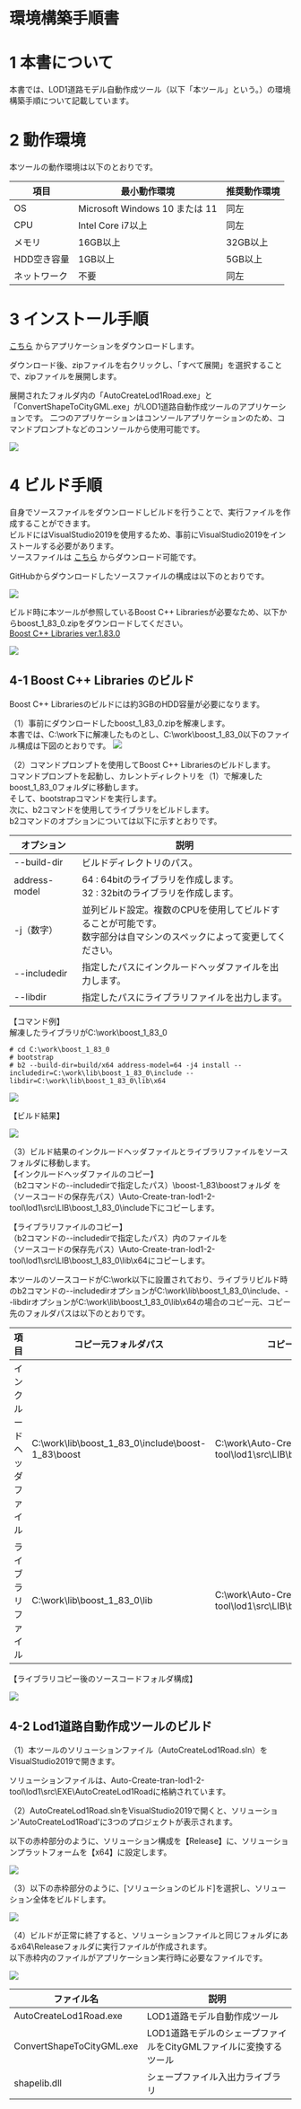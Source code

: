 # 環境構築手順書

# 1 本書について

本書では、LOD1道路モデル自動作成ツール（以下「本ツール」という。）の環境構築手順について記載しています。

# 2 動作環境

本ツールの動作環境は以下のとおりです。

| 項目               | 最小動作環境               | 推奨動作環境                   |
| ------------------ | ------------------------- | ------------------------------ |
| OS                 | Microsoft Windows 10 または 11 | 同左 |
| CPU                | Intel Core i7以上 | 同左 |
| メモリ             | 16GB以上 | 32GB以上 |
| HDD空き容量        | 1GB以上 | 5GB以上 |
| ネットワーク       | 不要 | 同左 |

# 3 インストール手順

[こちら](https://github.com/Project-PLATEAU/Auto-Create-tran-lod1-2-tool/releases)
からアプリケーションをダウンロードします。

ダウンロード後、zipファイルを右クリックし、「すべて展開」を選択することで、zipファイルを展開します。

展開されたフォルダ内の「AutoCreateLod1Road.exe」と「ConvertShapeToCityGML.exe」がLOD1道路自動作成ツールのアプリケーションです。
二つのアプリケーションはコンソールアプリケーションのため、コマンドプロンプトなどのコンソールから使用可能です。

![](../resources/devManLod1/devManLod1_001.png)

# 4 ビルド手順

自身でソースファイルをダウンロードしビルドを行うことで、実行ファイルを作成することができます。\
ビルドにはVisualStudio2019を使用するため、事前にVisualStudio2019をインストールする必要があります。 \
ソースファイルは
[こちら](https://github.com/Project-PLATEAU/Auto-Create-tran-lod1-2-tool)
からダウンロード可能です。

GitHubからダウンロードしたソースファイルの構成は以下のとおりです。

![](../resources/devManLod1/devManLod1_002.png)


ビルド時に本ツールが参照しているBoost C++ Librariesが必要なため、以下からboost_1_83_0.zipをダウンロードしてください。 \
[Boost C++ Libraries ver.1.83.0](https://boostorg.jfrog.io/artifactory/main/release/1.83.0/source/)

![](../resources/devManLod1/devManLod1_003.png)

## 4-1 Boost C++ Libraries のビルド

Boost C++ Librariesのビルドには約3GBのHDD容量が必要になります。

（1）事前にダウンロードしたboost_1_83_0.zipを解凍します。 \
本書では、C:\work下に解凍したものとし、C:\work\boost_1_83_0以下のファイル構成は下図のとおりです。
![](../resources/devManLod1/devManLod1_004.png)


（2）コマンドプロンプトを使用してBoost C++ Librariesのビルドします。 \
コマンドプロンプトを起動し、カレントディレクトリを（1）で解凍したboost_1_83_0フォルダに移動します。 \
そして、bootstrapコマンドを実行します。 \
次に、b2コマンドを使用してライブラリをビルドします。 \
b2コマンドのオプションについては以下に示すとおりです。

| オプション          | 説明                      |
| ------------------ | ------------------------- |
| --build-dir        | ビルドディレクトリのパス。 |
| address-model      | 64 : 64bitのライブラリを作成します。 <br> 32 : 32bitのライブラリを作成します。|
| -j（数字）          | 並列ビルド設定。複数のCPUを使用してビルドすることが可能です。 <br> 数字部分は自マシンのスペックによって変更してください。 |
| --includedir       | 指定したパスにインクルードヘッダファイルを出力します。 |
| --libdir           | 指定したパスにライブラリファイルを出力します。 |

【コマンド例】 \
解凍したライブラリがC:\work\boost_1_83_0

```
# cd C:\work\boost_1_83_0
# bootstrap
# b2 --build-dir=build/x64 address-model=64 -j4 install --includedir=C:\work\lib\boost_1_83_0\include --libdir=C:\work\lib\boost_1_83_0\lib\x64
```

![](../resources/devManLod1/devManLod1_005.png)

【ビルド結果】

![](../resources/devManLod1/devManLod1_006.png)

（3）ビルド結果のインクルードヘッダファイルとライブラリファイルをソースフォルダに移動します。 \
【インクルードヘッダファイルのコピー】 \
（b2コマンドの--includedirで指定したパス）\boost-1_83\boostフォルダ を \
（ソースコードの保存先パス）\Auto-Create-tran-lod1-2-tool\lod1\src\LIB\boost_1_83_0\include下にコピーします。

【ライブラリファイルのコピー】 \
（b2コマンドの--includedirで指定したパス）内のファイルを \
（ソースコードの保存先パス）\Auto-Create-tran-lod1-2-tool\lod1\src\LIB\boost_1_83_0\lib\x64にコピーします。

本ツールのソースコードがC:\work以下に設置されており、ライブラリビルド時のb2コマンドの--includedirオプションがC:\work\lib\boost_1_83_0\include、--libdirオプションがC:\work\lib\boost_1_83_0\lib\x64の場合のコピー元、コピー先のフォルダパスは以下のとおりです。

| 項目                     | コピー元フォルダパス            | コピー先フォルダパス        |
| ------------------------ | ----------------------------- | ------------------------- |
| インクルードヘッダファイル | C:\work\lib\boost_1_83_0\include\boost-1_83\boost | C:\work\Auto-Create-tran-lod1-2-tool\lod1\src\LIB\boost_1_83_0\include\boost |
| ライブラリファイル        | C:\work\lib\boost_1_83_0\lib | C:\work\Auto-Create-tran-lod1-2-tool\lod1\src\LIB\boost_1_83_0\lib |

【ライブラリコピー後のソースコードフォルダ構成】

![](../resources/devManLod1/devManLod1_007.png)

## 4-2 Lod1道路自動作成ツールのビルド

（1）本ツールのソリューションファイル（AutoCreateLod1Road.sln）をVisualStudio2019で開きます。

ソリューションファイルは、Auto-Create-tran-lod1-2-tool\lod1\src\EXE\AutoCreateLod1Roadに格納されています。

（2）AutoCreateLod1Road.slnをVisualStudio2019で開くと、ソリューション'AutoCreateLod1Road'に3つのプロジェクトが表示されます。

以下の赤枠部分のように、ソリューション構成を【Release】に、ソリューションプラットフォームを【x64】に設定します。

![](../resources/devManLod1/devManLod1_008.png)

（3）以下の赤枠部分のように、\[ソリューションのビルド\]を選択し、ソリューション全体をビルドします。

![](../resources/devManLod1/devManLod1_009.png)

（4）ビルドが正常に終了すると、ソリューションファイルと同じフォルダにあるx64\Releaseフォルダに実行ファイルが作成されます。 \
以下赤枠内のファイルがアプリケーション実行時に必要なファイルです。

![](../resources/devManLod1/devManLod1_010.png)

| ファイル名                  | 説明                      |
| -------------------------- | ------------------------- |
| AutoCreateLod1Road.exe     | LOD1道路モデル自動作成ツール |
| ConvertShapeToCityGML.exe  | LOD1道路モデルのシェープファイルをCityGMLファイルに変換するツール|
| shapelib.dll               | シェープファイル入出力ライブラリ |
